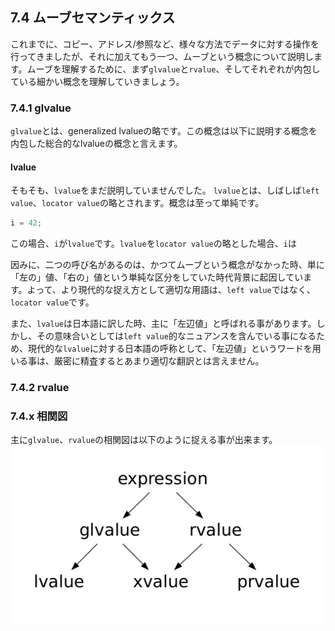 ## 7.4 ムーブセマンティックス

これまでに、コピー、アドレス/参照など、様々な方法でデータに対する操作を行ってきましたが、それに加えてもう一つ、ムーブという概念について説明します。ムーブを理解するために、まず`glvalue`と`rvalue`、そしてそれぞれが内包している細かい概念を理解していきましょう。

### 7.4.1 glvalue
`glvalue`とは、generalized lvalueの略です。この概念は以下に説明する概念を内包した総合的なlvalueの概念と言えます。

#### lvalue
そもそも、`lvalue`をまだ説明していませんでした。
`lvalue`とは、しばしば`left value`、`locator value`の略とされます。概念は至って単純です。
```cpp
i = 42;
```
この場合、`i`が`lvalue`です。`lvalue`を`locator value`の略とした場合、`i`は


因みに、二つの呼び名があるのは、かつてムーブという概念がなかった時、単に「左の」値、「右の」値という単純な区分をしていた時代背景に起因しています。よって、より現代的な捉え方として適切な用語は、`left value`ではなく、`locator value`です。

また、`lvalue`は日本語に訳した時、主に「左辺値」と呼ばれる事があります。しかし、その意味合いとしては`left value`的なニュアンスを含んでいる事になるため、現代的な`lvalue`に対する日本語の呼称として、「左辺値」というワードを用いる事は、厳密に精査するとあまり適切な翻訳とは言えません。

### 7.4.2 rvalue

### 7.4.x 相関図
主に`glvalue`、`rvalue`の相関図は以下のように捉える事が出来ます。
![](/assets/value.jpeg)